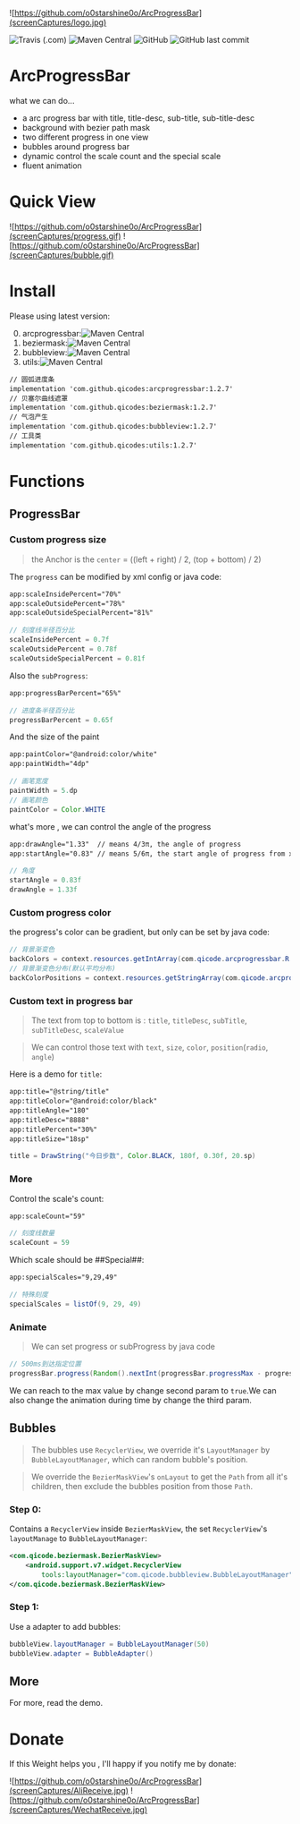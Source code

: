 ![https://github.com/o0starshine0o/ArcProgressBar](screenCaptures/logo.jpg)

![Travis (.com)](https://img.shields.io/travis/com/o0starshine0o/ArcProgressBar)
![Maven Central](https://img.shields.io/maven-central/v/com.github.qicodes/arcprogressbar)
![GitHub](https://img.shields.io/github/license/o0starshine0o/ArcProgressBar)
![GitHub last commit](https://img.shields.io/github/last-commit/o0starshine0o/ArcProgressBar)

# ArcProgressBar

what we can do...
* a arc progress bar with title, title-desc, sub-title, sub-title-desc
* background with bezier path mask
* two different progress in one view
* bubbles around progress bar
* dynamic control the scale count and the special scale
* fluent animation

# Quick View

![https://github.com/o0starshine0o/ArcProgressBar](screenCaptures/progress.gif)
![https://github.com/o0starshine0o/ArcProgressBar](screenCaptures/bubble.gif)
# Install
Please using latest version:

0. arcprogressbar:![Maven Central](https://img.shields.io/maven-central/v/com.github.qicodes/arcprogressbar)
1. beziermask:![Maven Central](https://img.shields.io/maven-central/v/com.github.qicodes/beziermask)
2. bubbleview:![Maven Central](https://img.shields.io/maven-central/v/com.github.qicodes/bubbleview)
3. utils:![Maven Central](https://img.shields.io/maven-central/v/com.github.qicodes/utils)
```xml
// 圆弧进度条
implementation 'com.github.qicodes:arcprogressbar:1.2.7'
// 贝塞尔曲线遮罩
implementation 'com.github.qicodes:beziermask:1.2.7'
// 气泡产生
implementation 'com.github.qicodes:bubbleview:1.2.7'
// 工具类
implementation 'com.github.qicodes:utils:1.2.7'
```

# Functions

## ProgressBar

### Custom progress size
> the Anchor is the `center` = ((left + right) / 2, (top + bottom) / 2)

The `progress` can be modified by xml config or java code:
```xml
app:scaleInsidePercent="70%"
app:scaleOutsidePercent="78%"
app:scaleOutsideSpecialPercent="81%"
```

```java
// 刻度线半径百分比
scaleInsidePercent = 0.7f
scaleOutsidePercent = 0.78f
scaleOutsideSpecialPercent = 0.81f
``` 
Also the `subProgress`:
```xml
app:progressBarPercent="65%"
```
```java
// 进度条半径百分比
progressBarPercent = 0.65f
```
And the size of the paint
```xml
app:paintColor="@android:color/white"
app:paintWidth="4dp"
```
```java
// 画笔宽度
paintWidth = 5.dp
// 画笔颜色
paintColor = Color.WHITE
``` 
what's more , we can control the angle of the progress
```xml
app:drawAngle="1.33"  // means 4/3π, the angle of progress
app:startAngle="0.83" // means 5/6π, the start angle of progress from x positive 
```
```java
// 角度
startAngle = 0.83f
drawAngle = 1.33f
```

### Custom progress color

the progress's color can be gradient, but only can be set by java code:
```java
// 背景渐变色
backColors = context.resources.getIntArray(com.qicode.arcprogressbar.R.array.color_gradient)
// 背景渐变色分布(默认平均分布)
backColorPositions = context.resources.getStringArray(com.qicode.arcprogressbar.R.array.position_gradient).map { it.toFloat() }.toFloatArray()
```

### Custom text in progress bar
> The text from top to bottom is : `title`, `titleDesc`, `subTitle`, `subTitleDesc`, `scaleValue`

> We can control those text with `text`, `size`, `color`, `position`(`radio`, `angle`)

Here is a demo for `title`:

```xml
app:title="@string/title"
app:titleColor="@android:color/black"
app:titleAngle="180"
app:titleDesc="8888"
app:titlePercent="30%"
app:titleSize="18sp"
```
```java
title = DrawString("今日步数", Color.BLACK, 180f, 0.30f, 20.sp)
```
### More
Control the scale's count:
```xml
app:scaleCount="59"
```
```java
// 刻度线数量
scaleCount = 59
```

Which scale should be ##Special##:
```xml
app:specialScales="9,29,49"
```
```java
// 特殊刻度
specialScales = listOf(9, 29, 49)
``` 

### Animate
> We can set progress or subProgress by java code

```java
// 500ms到达指定位置
progressBar.progress(Random().nextInt(progressBar.progressMax - progressBar.progressMin + 1) + progressBar.progressMin, false, 500)
``` 

We can reach to the max value by change second param to `true`.We can also change the animation during time by change the third param.

## Bubbles
> The bubbles use `RecyclerView`, we override it's `LayoutManager` by `BubbleLayoutManager`, which can random bubble's position.

> We override the `BezierMaskView`'s `onLayout` to get the `Path` from all it's children, then exclude the bubbles position from those `Path`.

### Step 0:
Contains a `RecyclerView` inside `BezierMaskView`, the set `RecyclerView`'s `layoutManage` to `BubbleLayoutManager`:
```xml
<com.qicode.beziermask.BezierMaskView>
    <android.support.v7.widget.RecyclerView
        tools:layoutManager="com.qicode.bubbleview.BubbleLayoutManager" />
</com.qicode.beziermask.BezierMaskView>
```
### Step 1:
Use a adapter to add bubbles:
```java
bubbleView.layoutManager = BubbleLayoutManager(50)
bubbleView.adapter = BubbleAdapter()
```
## More
For more, read the demo.

# Donate
If this Weight helps you , I'll happy if you notify me by donate:

![https://github.com/o0starshine0o/ArcProgressBar](screenCaptures/AliReceive.jpg)
![https://github.com/o0starshine0o/ArcProgressBar](screenCaptures/WechatReceive.jpg)
